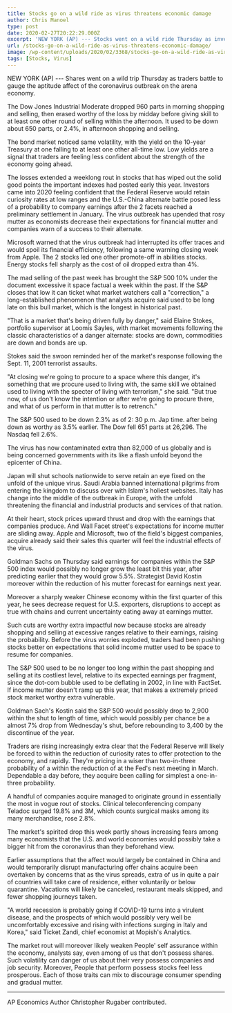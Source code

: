 ```yaml
---
title: Stocks go on a wild ride as virus threatens economic damage
author: Chris Manoel
type: post
date: 2020-02-27T20:22:29.000Z
excerpt: 'NEW YORK (AP) --- Stocks went on a wild ride Thursday as investors struggle to gauge the potential impact of the coronavirus outbreak on the global economy. The Dow Jones Industrial Average dropped 960 points in morning trading, then erased much of the loss by midday before giving way to another round of selling in&hellip;'
url: /stocks-go-on-a-wild-ride-as-virus-threatens-economic-damage/
image: /wp-content/uploads/2020/02/3368/stocks-go-on-a-wild-ride-as-virus-threatens-economic-damage.png
tags: [Stocks, Virus]
---
```


NEW YORK (AP) --- Shares went on a wild trip Thursday as traders battle to gauge the aptitude affect of the coronavirus outbreak on the arena economy.

The Dow Jones Industrial Moderate dropped 960 parts in morning shopping and selling, then erased worthy of the loss by midday before giving skill to at least one other round of selling within the afternoon. It used to be down about 650 parts, or 2.4%, in afternoon shopping and selling.

The bond market noticed same volatility, with the yield on the 10-year Treasury at one falling to at least one other all-time low. Low yields are a signal that traders are feeling less confident about the strength of the economy going ahead.

The losses extended a weeklong rout in stocks that has wiped out the solid good points the important indexes had posted early this year. Investors came into 2020 feeling confident that the Federal Reserve would retain curiosity rates at low ranges and the U.S.-China alternate battle posed less of a probability to company earnings after the 2 facets reached a preliminary settlement in January. The virus outbreak has upended that rosy mutter as economists decrease their expectations for financial mutter and companies warn of a success to their alternate.

Microsoft warned that the virus outbreak had interrupted its offer traces and would spoil its financial efficiency, following a same warning closing week from Apple. The 2 stocks led one other promote-off in abilities stocks. Energy stocks fell sharply as the cost of oil dropped extra than 4%.

The mad selling of the past week has brought the S&P 500 10% under the document excessive it space factual a week within the past. If the S&P closes that low it can ticket what market watchers call a "correction," a long-established phenomenon that analysts acquire said used to be long late on this bull market, which is the longest in historical past.

"That is a market that's being driven fully by danger," said Elaine Stokes, portfolio supervisor at Loomis Sayles, with market movements following the classic characteristics of a danger alternate: stocks are down, commodities are down and bonds are up.

Stokes said the swoon reminded her of the market's response following the Sept. 11, 2001 terrorist assaults.

"At closing we're going to procure to a space where this danger, it's something that we procure used to living with, the same skill we obtained used to living with the specter of living with terrorism," she said. "But true now, of us don't know the intention or after we're going to procure there, and what of us perform in that mutter is to retrench."

The S&P 500 used to be down 2.3% as of 2: 30 p.m. Jap time. after being down as worthy as 3.5% earlier. The Dow fell 651 parts at 26,296. The Nasdaq fell 2.6%.

The virus has now contaminated extra than 82,000 of us globally and is being concerned governments with its like a flash unfold beyond the epicenter of China.

Japan will shut schools nationwide to serve retain an eye fixed on the unfold of the unique virus. Saudi Arabia banned international pilgrims from entering the kingdom to discuss over with Islam's holiest websites. Italy has change into the middle of the outbreak in Europe, with the unfold threatening the financial and industrial products and services of that nation.

At their heart, stock prices upward thrust and drop with the earnings that companies produce. And Wall Facet street's expectations for income mutter are sliding away. Apple and Microsoft, two of the field's biggest companies, acquire already said their sales this quarter will feel the industrial effects of the virus.

Goldman Sachs on Thursday said earnings for companies within the S&P 500 index would possibly no longer grow the least bit this year, after predicting earlier that they would grow 5.5%. Strategist David Kostin moreover within the reduction of his mutter forecast for earnings next year.

Moreover a sharply weaker Chinese economy within the first quarter of this year, he sees decrease request for U.S. exporters, disruptions to accept as true with chains and current uncertainty eating away at earnings mutter.

Such cuts are worthy extra impactful now because stocks are already shopping and selling at excessive ranges relative to their earnings, raising the probability. Before the virus worries exploded, traders had been pushing stocks better on expectations that solid income mutter used to be space to resume for companies.

The S&P 500 used to be no longer too long within the past shopping and selling at its costliest level, relative to its expected earnings per fragment, since the dot-com bubble used to be deflating in 2002, in line with FactSet. If income mutter doesn't ramp up this year, that makes a extremely priced stock market worthy extra vulnerable.

Goldman Sach's Kostin said the S&P 500 would possibly drop to 2,900 within the shut to length of time, which would possibly per chance be a almost 7% drop from Wednesday's shut, before rebounding to 3,400 by the discontinue of the year.

Traders are rising increasingly extra clear that the Federal Reserve will likely be forced to within the reduction of curiosity rates to offer protection to the economy, and rapidly. They're pricing in a wiser than two-in-three probability of a within the reduction of at the Fed's next meeting in March. Dependable a day before, they acquire been calling for simplest a one-in-three probability.

A handful of companies acquire managed to originate ground in essentially the most in vogue rout of stocks. Clinical teleconferencing company Teladoc surged 19.8% and 3M, which counts surgical masks among its many merchandise, rose 2.8%.

The market's spirited drop this week partly shows increasing fears among many economists that the U.S. and world economies would possibly take a bigger hit from the coronavirus than they beforehand view.

Earlier assumptions that the affect would largely be contained in China and would temporarily disrupt manufacturing offer chains acquire been overtaken by concerns that as the virus spreads, extra of us in quite a pair of countries will take care of residence, either voluntarily or below quarantine. Vacations will likely be canceled, restaurant meals skipped, and fewer shopping journeys taken.

"A world recession is probably going if COVID-19 turns into a virulent disease, and the prospects of which would possibly very well be uncomfortably excessive and rising with infections surging in Italy and Korea," said Ticket Zandi, chief economist at Mopish's Analytics.

The market rout will moreover likely weaken People' self assurance within the economy, analysts say, even among of us that don't possess shares. Such volatility can danger of us about their very possess companies and job security. Moreover, People that perform possess stocks feel less prosperous. Each of those traits can mix to discourage consumer spending and gradual mutter.

* * *

AP Economics Author Christopher Rugaber contributed.
